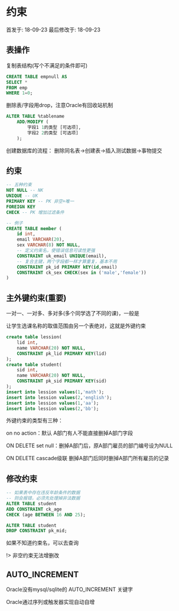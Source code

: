 # 约束



首发于: 18-09-23 最后修改于: 18-09-23

## 表操作

复制表结构(写个不满足的条件即可)

```sql
CREATE TABLE empnull AS
SELECT *
FROM emp
WHERE 1=0;
```

删除表/字段用drop，注意Oracle有回收站机制

```sql
ALTER TABLE %tablename
    ADD/MODIFY (
        字段1 1的类型 [可选项],
        字段2 2的类型 [可选项]
    );
```

创建数据库的流程：
删除同名表->创建表->插入测试数据->事物提交

## 约束

```sql
-- 五种约束
NOT NULL -- NK
UNIQUE -- UK
PRIMARY KEY -- PK 非空+唯一
FOREIGN KEY
CHECK -- PK 增加过滤条件
```

```sql
-- 例子
CREATE TABLE member (
    id int,
    email VARCHAR(20),
    sex VARCHAR(8) NOT NULL,
    -- 定义约束名，使错误信息可读性更强
    CONSTRAINT uk_email UNIQUE(email),
    -- 复合主键，两个字段都一样才算重复，基本不用
    CONSTRAINT pk_id PRIMARY kEY(id,email)
    CONSTRAINT ck_sex CHECK(sex in ('male','female'))
)
```

## 主外键约束(重要)

一对一、一对多、多对多(多个同学选了不同的课)，一般是

让学生选课名称的取值范围由另一个表绝对，这就是外键约束

```sql
create table lession(
    lid int,
    name VARCHAR(20) NOT NULL,
    CONSTRAINT pk_lid PRIMARY KEY(lid)
);
create table student(
    sid int,
    name VARCHAR(20) NOT NULL,
    CONSTRAINT pk_sid PRIMARY KEY(sid)
);
insert into lession values(1,'math');
insert into lession values(2,'english');
insert into lession values(1,'aa');
insert into lession values(2,'bb');
```

外键约束的类型有三种：

on no action：默认 A部门有人不能直接删掉A部门字段

ON DELETE set null：删掉A部门后，原A部门雇员的部门编号设为NULL

ON DELETE cascade级联 删掉A部门后同时删掉A部门所有雇员的记录

## 修改约束

```sql
-- 如果表中存在违反年龄条件的数据
-- 则会报错，必须先处理掉非法数据
ALTER TABLE student 
ADD CONSTRAINT ck_age
CHECK (age BETWEEN 16 AND 25);

ALTER TABLE student
DROP CONSTRAINT pk_mid;
```

如果不知道约束名，可以去查询

!> 非空约束无法增删改

## AUTO_INCREMENT

Oracle没有mysql/sqlite的 AUTO_INCREMENT 关键字

Oracle通过序列或触发器实现自动自增